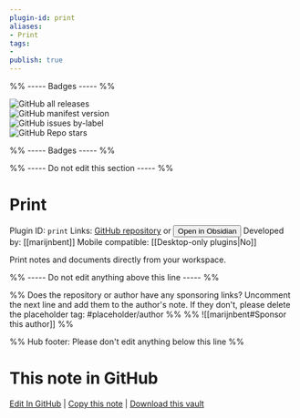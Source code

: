 ```yaml
---
plugin-id: print
aliases:
- Print
tags: 
- 
publish: true
---
```


%% ----- Badges ----- %%

![GitHub all releases](https://img.shields.io/github/downloads/marijnbent/obsidian-print/total?color=573E7A&logo=github&style=for-the-badge)   
![GitHub manifest version](https://img.shields.io/github/manifest-json/v/marijnbent/obsidian-print?color=573E7A&logo=github&style=for-the-badge)   
![GitHub issues by-label](https://img.shields.io/github/issues/marijnbent/obsidian-print/help%20wanted?color=573E7A&logo=github&style=for-the-badge)   
![GitHub Repo stars](https://img.shields.io/github/stars/marijnbent/obsidian-print?color=573E7A&logo=github&style=for-the-badge)

%% ----- Badges ----- %%

%% ----- Do not edit this section ----- %%

# Print

Plugin ID: `print`
Links: [GitHub repository](https://github.com/marijnbent/obsidian-print) or [<button id=HH>Open in Obsidian</button>](obsidian://show-plugin?id=print)
Developed by: [[marijnbent]]
Mobile compatible: [[Desktop-only plugins|No]]

Print notes and documents directly from your workspace.

%% ----- Do not edit anything above this line ----- %% 

%% Does the repository or author have any sponsoring links? Uncomment the next line and add them to the author's note. If they don't, please delete the placeholder tag: #placeholder/author %%
%% ![[marijnbent#Sponsor this author]] %%

%% Hub footer: Please don't edit anything below this line %%

# This note in GitHub

<span class="git-footer">[Edit In GitHub](https://github.dev/obsidian-community/obsidian-hub/blob/main/02%20-%20Community%20Expansions/02.05%20All%20Community%20Expansions/Plugins/print.md "git-hub-edit-note") | [Copy this note](https://raw.githubusercontent.com/obsidian-community/obsidian-hub/main/02%20-%20Community%20Expansions/02.05%20All%20Community%20Expansions/Plugins/print.md "git-hub-copy-note") | [Download this vault](https://github.com/obsidian-community/obsidian-hub/archive/refs/heads/main.zip "git-hub-download-vault") </span>
